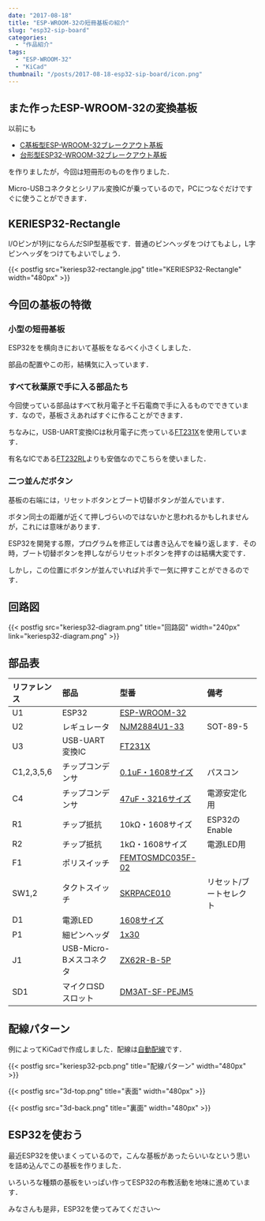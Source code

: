 ```yaml
---
date: "2017-08-18"
title: "ESP-WROOM-32の短冊基板の紹介"
slug: "esp32-sip-board"
categories:
  - "作品紹介"
tags:
  - "ESP-WROOM-32"
  - "KiCad"
thumbnail: "/posts/2017-08-18-esp32-sip-board/icon.png"
---
```


## また作ったESP-WROOM-32の変換基板

以前にも

  * [C基板型ESP-WROOM-32ブレークアウト基板](/posts/2017-03-02-keriesp32/)
  * [台形型ESP32-WROOM-32ブレークアウト基板](/posts/2017-07-23-keriesp32-trapezoid/)

を作りましたが，今回は短冊形のものを作りました．

Micro-USBコネクタとシリアル変換ICが乗っているので，PCにつなぐだけですぐに使うことができます．

## KERIESP32-Rectangle

I/Oピンが1列にならんだSIP型基板です．普通のピンヘッダをつけてもよし，L字ピンヘッダをつけてもよいでしょう．

{{< postfig src="keriesp32-rectangle.jpg" title="KERIESP32-Rectangle" width="480px" >}}

## 今回の基板の特徴

### 小型の短冊基板

ESP32をを横向きにおいて基板をなるべく小さくしました．

部品の配置やこの形，結構気に入っています．

### すべて秋葉原で手に入る部品たち

今回使っている部品はすべて秋月電子と千石電商で手に入るものでできています．なので，基板さえあればすぐに作ることができます．

ちなみに，USB-UART変換ICは秋月電子に売っている[FT231X](http://akizukidenshi.com/catalog/g/gI-06713/)を使用しています．

有名なICである[FT232RL](http://akizukidenshi.com/catalog/g/gI-01739/)よりも安価なのでこちらを使いました．

### 二つ並んだボタン

基板の右端には，リセットボタンとブート切替ボタンが並んでいます．

ボタン同士の距離が近くて押しづらいのではないかと思われるかもしれませんが，これには意味があります．

ESP32を開発する際，プログラムを修正しては書き込んでを繰り返します．その時，ブート切替ボタンを押しながらリセットボタンを押すのは結構大変です．

しかし，この位置にボタンが並んでいれば片手で一気に押すことができるのです．

## 回路図

{{< postfig src="keriesp32-diagram.png" title="回路図" width="240px" link="keriesp32-diagram.png" >}}

## 部品表

|リファレンス|部品|型番|備考|
|:----|:----|:----|:----|
|U1|ESP32|[ESP-WROOM-32](http://akizukidenshi.com/catalog/g/gM-11647/)||
|U2|レギュレータ|[NJM2884U1-33](http://akizukidenshi.com/catalog/g/gI-10673/)|SOT-89-5|
|U3|USB-UART変換IC|[FT231X](http://akizukidenshi.com/catalog/g/gI-06713/)|
|C1,2,3,5,6|チップコンデンサ|[0.1uF・1608サイズ](http://akizukidenshi.com/catalog/g/gP-04940/)|パスコン|
|C4|チップコンデンサ|[47uF・3216サイズ](http://akizukidenshi.com/catalog/g/gP-06039/)|電源安定化用|
|R1|チップ抵抗|10kΩ・1608サイズ|ESP32のEnable|
|R2|チップ抵抗|1kΩ・1608サイズ|電源LED用|
|F1|ポリスイッチ|[FEMTOSMDC035F-02](http://akizukidenshi.com/catalog/g/gP-09512/)||
|SW1,2|タクトスイッチ|[SKRPACE010](http://akizukidenshi.com/catalog/g/gP-06185/)|リセット/ブートセレクト|
|D1|電源LED|[1608サイズ](http://akizukidenshi.com/catalog/g/gI-03982/)||
|P1|細ピンヘッダ|[1x30](http://akizukidenshi.com/catalog/g/gC-06631/)||
|J1|USB-Micro-Bメスコネクタ|[ZX62R-B-5P](http://akizukidenshi.com/catalog/g/gC-05254/)||
|SD1|マイクロSDスロット|[DM3AT-SF-PEJM5](http://akizukidenshi.com/catalog/g/gC-02395/)||

## 配線パターン

例によってKiCadで作成しました．配線は[自動配線](/posts/2016-04-22-freerouting/)です．

{{< postfig src="keriesp32-pcb.png" title="配線パターン" width="480px" >}}

{{< postfig src="3d-top.png" title="表面" width="480px" >}}

{{< postfig src="3d-back.png" title="裏面" width="480px" >}}

## ESP32を使おう

最近ESP32を使いまくっているので，こんな基板があったらいいなという思いを詰め込んでこの基板を作りました．

いろいろな種類の基板をいっぱい作ってESP32の布教活動を地味に進めています．

みなさんも是非，ESP32を使ってみてください～

